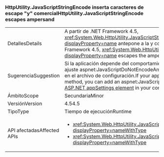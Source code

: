### <a name="httputilityjavascriptstringencode-escapes-ampersand"></a><span data-ttu-id="ed04d-101">HttpUtility.JavaScriptStringEncode inserta caracteres de escape "y" comercial</span><span class="sxs-lookup"><span data-stu-id="ed04d-101">HttpUtility.JavaScriptStringEncode escapes ampersand</span></span>

|   |   |
|---|---|
|<span data-ttu-id="ed04d-102">Detalles</span><span class="sxs-lookup"><span data-stu-id="ed04d-102">Details</span></span>|<span data-ttu-id="ed04d-103">A partir de .NET Framework 4.5, <xref:System.Web.HttpUtility.JavaScriptStringEncode(System.String)?displayProperty=name> antepone a la y comercial (&amp;) caracteres.</span><span class="sxs-lookup"><span data-stu-id="ed04d-103">Starting with the .NET Framework 4.5, <xref:System.Web.HttpUtility.JavaScriptStringEncode(System.String)?displayProperty=name> escapes the ampersand (&amp;) character.</span></span>|
|<span data-ttu-id="ed04d-104">Sugerencia</span><span class="sxs-lookup"><span data-stu-id="ed04d-104">Suggestion</span></span>|<span data-ttu-id="ed04d-105">Si la aplicación depende del comportamiento anterior de este método, puede agregar un ajuste aspnet:JavaScriptDoNotEncodeAmpersand al [elemento appSettings de ASP.NET](https://msdn.microsoft.com/library/hh975440.aspx) en el archivo de configuración.</span><span class="sxs-lookup"><span data-stu-id="ed04d-105">If your app depends on the previous behavior of this method, you can add an aspnet:JavaScriptDoNotEncodeAmpersand setting to the [ASP.NET appSettings element](https://msdn.microsoft.com/library/hh975440.aspx) in your configuration file.</span></span>|
|<span data-ttu-id="ed04d-106">Ámbito</span><span class="sxs-lookup"><span data-stu-id="ed04d-106">Scope</span></span>|<span data-ttu-id="ed04d-107">Secundaria</span><span class="sxs-lookup"><span data-stu-id="ed04d-107">Minor</span></span>|
|<span data-ttu-id="ed04d-108">Versión</span><span class="sxs-lookup"><span data-stu-id="ed04d-108">Version</span></span>|<span data-ttu-id="ed04d-109">4.5</span><span class="sxs-lookup"><span data-stu-id="ed04d-109">4.5</span></span>|
|<span data-ttu-id="ed04d-110">Tipo</span><span class="sxs-lookup"><span data-stu-id="ed04d-110">Type</span></span>|<span data-ttu-id="ed04d-111">Tiempo de ejecución</span><span class="sxs-lookup"><span data-stu-id="ed04d-111">Runtime</span></span>|
|<span data-ttu-id="ed04d-112">API afectadas</span><span class="sxs-lookup"><span data-stu-id="ed04d-112">Affected APIs</span></span>|<ul><li><xref:System.Web.HttpUtility.JavaScriptStringEncode(System.String)?displayProperty=nameWithType></li><li><xref:System.Web.HttpUtility.JavaScriptStringEncode(System.String,System.Boolean)?displayProperty=nameWithType></li></ul>|

